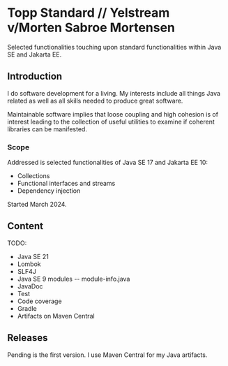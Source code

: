# Topp Standard // Yelstream v/Morten Sabroe Mortensen
Selected functionalities touching upon standard functionalities within Java SE and Jakarta EE.


## Introduction

I do software development for a living.
My interests include all things Java related
as well as all skills needed to produce great software.

Maintainable software implies that loose coupling and high cohesion is of interest leading to 
the collection of useful utilities to examine if coherent libraries can be manifested.

### Scope

Addressed is selected functionalities of Java SE 17 and Jakarta EE 10:

* Collections
* Functional interfaces and streams
* Dependency injection

Started March 2024.


## Content

TODO:
* Java SE 21
* Lombok
* SLF4J
* Java SE 9 modules -- module-info.java
* JavaDoc
* Test
* Code coverage
* Gradle
* Artifacts on Maven Central 

## Releases

Pending is the first version.
I use Maven Central for my Java artifacts.
